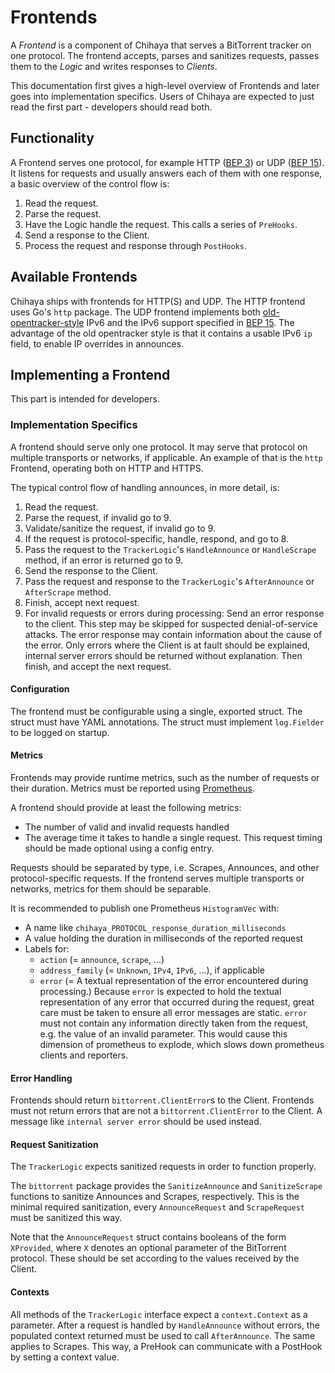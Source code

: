 # Frontends

A _Frontend_ is a component of Chihaya that serves a BitTorrent tracker on one protocol.
The frontend accepts, parses and sanitizes requests, passes them to the _Logic_ and writes responses to _Clients_.

This documentation first gives a high-level overview of Frontends and later goes into implementation specifics.
Users of Chihaya are expected to just read the first part - developers should read both.

## Functionality

A Frontend serves one protocol, for example HTTP ([BEP 3]) or UDP ([BEP 15]).
It listens for requests and usually answers each of them with one response, a basic overview of the control flow is:

1. Read the request.
2. Parse the request.
3. Have the Logic handle the request. This calls a series of `PreHooks`.
4. Send a response to the Client.
5. Process the request and response through `PostHooks`.

## Available Frontends

Chihaya ships with frontends for HTTP(S) and UDP.
The HTTP frontend uses Go's `http` package.
The UDP frontend implements both [old-opentracker-style] IPv6 and the IPv6 support specified in [BEP 15].
The advantage of the old opentracker style is that it contains a usable IPv6 `ip` field, to enable IP overrides in announces.

## Implementing a Frontend

This part is intended for developers.

### Implementation Specifics

A frontend should serve only one protocol.
It may serve that protocol on multiple transports or networks, if applicable.
An example of that is the `http` Frontend, operating both on HTTP and HTTPS.

The typical control flow of handling announces, in more detail, is:

1. Read the request.
2. Parse the request, if invalid go to 9.
3. Validate/sanitize the request, if invalid go to 9.
4. If the request is protocol-specific, handle, respond, and go to 8.
5. Pass the request to the `TrackerLogic`'s `HandleAnnounce` or `HandleScrape` method, if an error is returned go to 9.
6. Send the response to the Client.
7. Pass the request and response to the `TrackerLogic`'s `AfterAnnounce` or `AfterScrape` method.
8. Finish, accept next request.
9. For invalid requests or errors during processing: Send an error response to the client. 
    This step may be skipped for suspected denial-of-service attacks.
    The error response may contain information about the cause of the error.
    Only errors where the Client is at fault should be explained, internal server errors should be returned without explanation. 
    Then finish, and accept the next request.

#### Configuration

The frontend must be configurable using a single, exported struct.
The struct must have YAML annotations.
The struct must implement `log.Fielder` to be logged on startup.

#### Metrics

Frontends may provide runtime metrics, such as the number of requests or their duration.
Metrics must be reported using [Prometheus].

A frontend should provide at least the following metrics:
- The number of valid and invalid requests handled
- The average time it takes to handle a single request.
    This request timing should be made optional using a config entry.

Requests should be separated by type, i.e. Scrapes, Announces, and other protocol-specific requests.
If the frontend serves multiple transports or networks, metrics for them should be separable.

It is recommended to publish one Prometheus `HistogramVec` with:
- A name like `chihaya_PROTOCOL_response_duration_milliseconds`
- A value holding the duration in milliseconds of the reported request
- Labels for:
    - `action` (= `announce`, `scrape`, ...)
    - `address_family` (= `Unknown`, `IPv4`, `IPv6`, ...), if applicable
     - `error` (= A textual representation of the error encountered during processing.)
    Because `error` is expected to hold the textual representation of any error that occurred during the request, great care must be taken to ensure all error messages are static.
    `error` must not contain any information directly taken from the request, e.g. the value of an invalid parameter.
    This would cause this dimension of prometheus to explode, which slows down prometheus clients and reporters.

#### Error Handling

Frontends should return `bittorrent.ClientError`s to the Client.
Frontends must not return errors that are not a `bittorrent.ClientError` to the Client.
A message like `internal server error` should be used instead.

#### Request Sanitization

The `TrackerLogic` expects sanitized requests in order to function properly.

The `bittorrent` package provides the `SanitizeAnnounce` and `SanitizeScrape` functions to sanitize Announces and Scrapes, respectively.
This is the minimal required sanitization, every `AnnounceRequest` and `ScrapeRequest` must be sanitized this way.

Note that the `AnnounceRequest` struct contains booleans of the form `XProvided`, where `X` denotes an optional parameter of the BitTorrent protocol.
These should be set according to the values received by the Client.

#### Contexts

All methods of the `TrackerLogic` interface expect a `context.Context` as a parameter.
After a request is handled by `HandleAnnounce` without errors, the populated context returned must be used to call `AfterAnnounce`.
The same applies to Scrapes.
This way, a PreHook can communicate with a PostHook by setting a context value.

[BEP 3]: http://bittorrent.org/beps/bep_0003.html
[BEP 15]: http://bittorrent.org/beps/bep_0015.html
[Prometheus]: https://prometheus.io/
[old-opentracker-style]: https://web.archive.org/web/20170503181830/http://opentracker.blog.h3q.com/2007/12/28/the-ipv6-situation/
